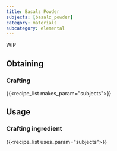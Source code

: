 ```yaml
---
title: Basalz Powder
subjects: [basalz_powder]
category: materials
subcategory: elemental
---
```


WIP

Obtaining
---------

### Crafting
{{<recipe_list makes_param="subjects">}}

Usage
-----

### Crafting ingredient
{{<recipe_list uses_param="subjects">}}